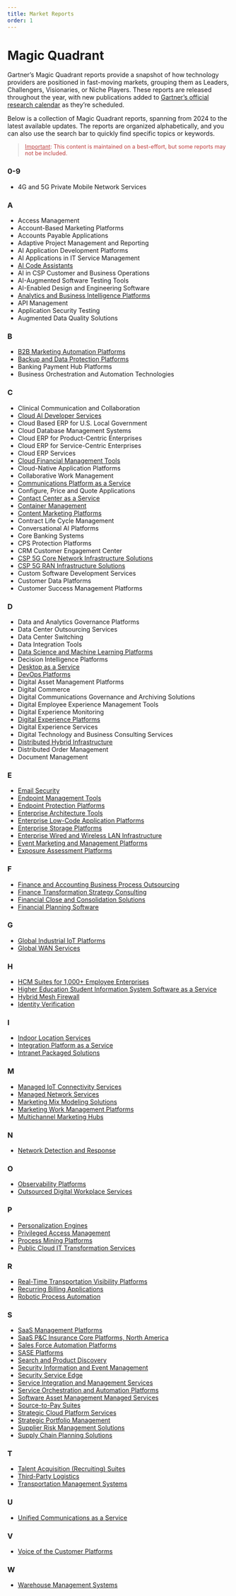```yaml
---
title: Market Reports
order: 1
---
```


# Magic Quadrant

Gartner’s Magic Quadrant reports provide a snapshot of how technology providers are positioned in fast-moving markets, grouping them as Leaders, Challengers, Visionaries, or Niche Players. These reports are released throughout the year, with new publications added to [Gartner’s official research calendar](https://www.gartner.com/en/research/magic-quadrant) as they’re scheduled.

Below is a collection of Magic Quadrant reports, spanning from 2024 to the latest available updates.
The reports are organized alphabetically, and you can also use the search bar to quickly find specific topics or keywords.

> <span style="color:#BF4040; font-size:0.9em; margin-top:10px;">
>  <u>Important</u>: This content is maintained on a best-effort, but some reports may not be included.
> </span>

### 0-9

- 4G and 5G Private Mobile Network Services

### A

- Access Management
- Account-Based Marketing Platforms
- Accounts Payable Applications
- Adaptive Project Management and Reporting
- AI Application Development Platforms
- AI Applications in IT Service Management
- [AI Code Assistants](ai-code-assistants.md)
- AI in CSP Customer and Business Operations
- AI-Augmented Software Testing Tools
- AI-Enabled Design and Engineering Software
- [Analytics and Business Intelligence Platforms](analytics-and-business-intelligence-platforms.md)
- API Management
- Application Security Testing
- Augmented Data Quality Solutions

### B

- [B2B Marketing Automation Platforms](b2b-marketing-automation-platforms.md)
- [Backup and Data Protection Platforms](backup-and-data-protection-platforms.md)
- Banking Payment Hub Platforms
- Business Orchestration and Automation Technologies

### C

- Clinical Communication and Collaboration
- [Cloud AI Developer Services](cloud-ai-developer-services.md)
- Cloud Based ERP for U.S. Local Government
- Cloud Database Management Systems
- Cloud ERP for Product-Centric Enterprises
- Cloud ERP for Service-Centric Enterprises
- Cloud ERP Services
- [Cloud Financial Management Tools](cloud-financial-management-tools.md)
- Cloud-Native Application Platforms
- Collaborative Work Management
- [Communications Platform as a Service](communications-platform-as-a-service.md)
- Configure, Price and Quote Applications
- [Contact Center as a Service](contact-center-as-a-service.md)
- [Container Management](container-management.md)
- [Content Marketing Platforms](content-marketing-platforms.md)
- Contract Life Cycle Management
- Conversational AI Platforms
- Core Banking Systems
- CPS Protection Platforms
- CRM Customer Engagement Center
- [CSP 5G Core Network Infrastructure Solutions](csp-5g-core-network-infrastructure-solutions.md)
- [CSP 5G RAN Infrastructure Solutions](csp-5g-ran-infrastructure-solutions.md)
- Custom Software Development Services
- Customer Data Platforms
- Customer Success Management Platforms

### D

- Data and Analytics Governance Platforms
- Data Center Outsourcing Services
- Data Center Switching
- Data Integration Tools
- [Data Science and Machine Learning Platforms](data-science-and-machine-learning-platforms.md)
- Decision Intelligence Platforms
- [Desktop as a Service](desktop-as-a-service.md)
- [DevOps Platforms](devops-platforms.md)
- Digital Asset Management Platforms
- Digital Commerce
- Digital Communications Governance and Archiving Solutions
- Digital Employee Experience Management Tools
- Digital Experience Monitoring
- [Digital Experience Platforms](digital-experience-platforms.md)
- Digital Experience Services
- Digital Technology and Business Consulting Services
- [Distributed Hybrid Infrastructure](distributed-hybrid-infrastructure.md)
- Distributed Order Management
- Document Management

### E

- [Email Security](email-security.md)
- [Endpoint Management Tools](endpoint-management-tools.md)
- [Endpoint Protection Platforms](endpoint-protection-platforms.md)
- [Enterprise Architecture Tools](enterprise-architecture-tools.md)
- [Enterprise Low-Code Application Platforms](enterprise-low-code-application-platforms.md)
- [Enterprise Storage Platforms](enterprise-storage-platforms.md)
- [Enterprise Wired and Wireless LAN Infrastructure](enterprise-wired-and-wireless-lan-infrastructure.md)
- [Event Marketing and Management Platforms](event-marketing-and-management-platforms.md)
- [Exposure Assessment Platforms](exposure-assessment-platforms.md)

### F

- [Finance and Accounting Business Process Outsourcing](finance-and-accounting-business-process-outsourcing.md)
- [Finance Transformation Strategy Consulting](finance-transformation-strategy-consulting.md)
- [Financial Close and Consolidation Solutions](financial-close-and-consolidation-solutions.md)
- [Financial Planning Software](financial-planning-software.md)

### G

- [Global Industrial IoT Platforms](global-industrial-iot-platforms.md)
- [Global WAN Services](global-wan-services.md)

### H

- [HCM Suites for 1,000+ Employee Enterprises](hcm-suites-for-1,000+-employee-enterprises.md)
- [Higher Education Student Information System Software as a Service](higher-education-student-information-system-software-as-a-service.md)
- [Hybrid Mesh Firewall](hybrid-mesh-firewall.md)
- [Identity Verification](identity-verification.md)

### I

- [Indoor Location Services](indoor-location-services.md)
- [Integration Platform as a Service](integration-platform-as-a-service.md)
- [Intranet Packaged Solutions](intranet-packaged-solutions.md)

### M

- [Managed IoT Connectivity Services](managed-iot-connectivity-services.md)
- [Managed Network Services](managed-network-services.md)
- [Marketing Mix Modeling Solutions](marketing-mix-modeling-solutions.md)
- [Marketing Work Management Platforms](marketing-work-management-platforms.md)
- [Multichannel Marketing Hubs](multichannel-marketing-hubs.md)

### N

- [Network Detection and Response](metwork-detection-and-response.md)

### O

- [Observability Platforms](observability-platforms.md)
- [Outsourced Digital Workplace Services](outsourced-digital-workplace-services.md)

### P

- [Personalization Engines](personalization-engines.md)
- [Privileged Access Management](privileged-access-management.md)
- [Process Mining Platforms](process-mining-platforms.md)
- [Public Cloud IT Transformation Services](public-cloud-it-transformation-services.md)

### R

- [Real-Time Transportation Visibility Platforms](real-time-transportation-visibility-platforms.md)
- [Recurring Billing Applications](recurring-billing-applications.md)
- [Robotic Process Automation](robotic-process-automation.md)

### S

- [SaaS Management Platforms](saas-management-platforms.md)
- [SaaS P&C Insurance Core Platforms, North America](saas-p&c-insurance-core-platforms-north-america.md)
- [Sales Force Automation Platforms](sales-force-automation-platforms.md)
- [SASE Platforms](sase-platforms.md)
- [Search and Product Discovery](search-and-product-discovery.md)
- [Security Information and Event Management](security-information-and-event-management.md)
- [Security Service Edge](security-service-edge.md)
- [Service Integration and Management Services](service-integration-and-management-services.md)
- [Service Orchestration and Automation Platforms](service-orchestration-and-automation-platforms.md)
- [Software Asset Management Managed Services](software-asset-management-managed-services.md)
- [Source-to-Pay Suites](source-to-pay-suites.md)
- [Strategic Cloud Platform Services](strategic-cloud-platform-services.md)
- [Strategic Portfolio Management](strategic-portfolio-management.md)
- [Supplier Risk Management Solutions](supplier-risk-management-solutions.md)
- [Supply Chain Planning Solutions](supply-chain-planning-solutions.md)

### T

- [Talent Acquisition (Recruiting) Suites](talent-acquisition-suites.md)
- [Third-Party Logistics](third-party-logistics.md)
- [Transportation Management Systems](transportation-management-systems.md)

### U

- [Unified Communications as a Service](unified-communications-as-a-service.md)

### V

- [Voice of the Customer Platforms](voice-of-the-customer-platforms)

### W

- [Warehouse Management Systems](warehouse-management-systems.md)
